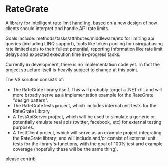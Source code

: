 # RateGrate
A library for intelligent rate limit handling, based on a new design of how clients should interpret and handle API rate limits.

Goals include: methods/tasks/attributes/middleware/etc for limiting api queries (including LINQ support), tools like token pooling for using/abusing rate limited apis to their fullest potential, reporting information like rate limit delays and expected execution time in-progress tasks.

Currently in development, there is no implementation code yet. 
In fact the project structure itself is heavily subject to change at this point.

The VS solution consists of:
- The RateGrate library itself. 
  This will probably target a .NET dll, and will more broadly serve as a implementation example for the RateGrate "design pattern".
- The RateGrateTests project, which includes internal unit tests for the RateGrate Library
- A TestApiServer project, which will be used to simulate a generic or potentially emulate real apis (twitter, facebook, etc)
  for external testing purposes.
- A TestClient project, which will serve as an example project integrating the RateGrate library,
  and will include and/or consist of external unit tests for the library's functions, 
  with the goal of 100% test and example coverage (hopefully these will be the same thing).
  

please contrib
